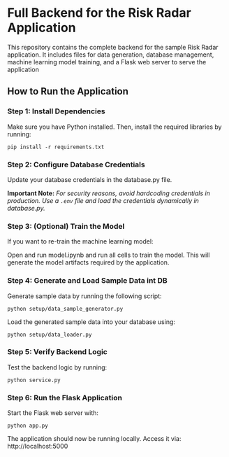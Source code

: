 # Full Backend for the Risk Radar Application

This repository contains the complete backend for the sample Risk Radar application. It includes files for data generation, database management, machine learning model training, and a Flask web server to serve the application

## How to Run the Application

### Step 1: Install Dependencies

Make sure you have Python installed. Then, install the required libraries by running:

```
pip install -r requirements.txt
```

### Step 2: Configure Database Credentials

Update your database credentials in the database.py file.

**Important Note:** _For security reasons, avoid hardcoding credentials in production. Use a `.env` file and load the credentials dynamically in database.py._

### Step 3: (Optional) Train the Model

If you want to re-train the machine learning model:

Open and run model.ipynb and run all cells to train the model.
This will generate the model artifacts required by the application.

### Step 4: Generate and Load Sample Data int DB

Generate sample data by running the following script:

```
python setup/data_sample_generator.py
```

Load the generated sample data into your database using:

```
python setup/data_loader.py
```

### Step 5: Verify Backend Logic

Test the backend logic by running:

```
python service.py
```

### Step 6: Run the Flask Application

Start the Flask web server with:

```
python app.py
```

The application should now be running locally. Access it via: http://localhost:5000
